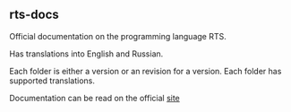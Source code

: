 ## rts-docs
Official documentation on the programming language RTS. 

Has translations into English and Russian.

Each folder is either a version or an revision for a version.
Each folder has supported translations.

Documentation can be read on the official [site](https://realtime.su/en/docs)
